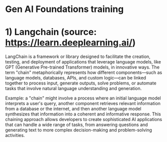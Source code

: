 # Gen AI Foundations training

# 1) Langchain (source: https://learn.deeplearning.ai/)

 LangChain is a framework or library designed to facilitate the creation, testing, and deployment of applications that leverage language models, like GPT (Generative Pre-trained Transformer) models, in innovative ways. The term "chain" metaphorically represents how different components—such as language models, databases, APIs, and custom logic—can be linked together to process input, generate outputs, solve problems, or automate tasks that involve natural language understanding and generation.

 Example: a "chain" might involve a process where an initial language model interprets a user's query, another component retrieves relevant information from a database or the internet, and then another language model synthesizes that information into a coherent and informative response. This chaining approach allows developers to create sophisticated AI applications that can handle a wide range of tasks, from answering questions and generating text to more complex decision-making and problem-solving activities.


